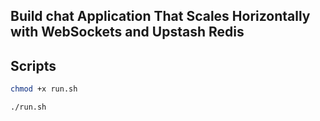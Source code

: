 ## Build chat Application That Scales Horizontally with WebSockets and Upstash Redis

## Scripts

```bash
chmod +x run.sh
```

```bash
./run.sh
```
